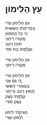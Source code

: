 # עֵץ הַלִּימוֹן

עֵץ הַלִּימוֹן עֵדִּי\
בִּפְרִיחָתוֹ הַשִּׁשִּׁית \
כִּי כָּל הֶחָמוּץ \
מְקוֹרוֹ רֵיחָנִי\
תּוֹכוֹ רָטֹב \
וּקְלִפָּתוֹ בַּת סוֹד\
\
עֵץ הַלִּימוֹן עֵדִּי\
מְקוֹרוֹ רֵיחָנִי\
\
עֵץ הַלִּימוֹן עֵדִּי\
כִּי גַּם אֲנִי, \
בַּעֲשׂוֹרִי הַשִּׁשִּׁי\
חָמוּץ רָטֹב וְרֵיחָנִי\
קְלִפָּתִי נֶשֶׁק \
נֶשֶׁק סוֹדִי\
\
נְשִׁיקָתִי לִימוֹן\
לְמּוֹן-שֶׁרִי\